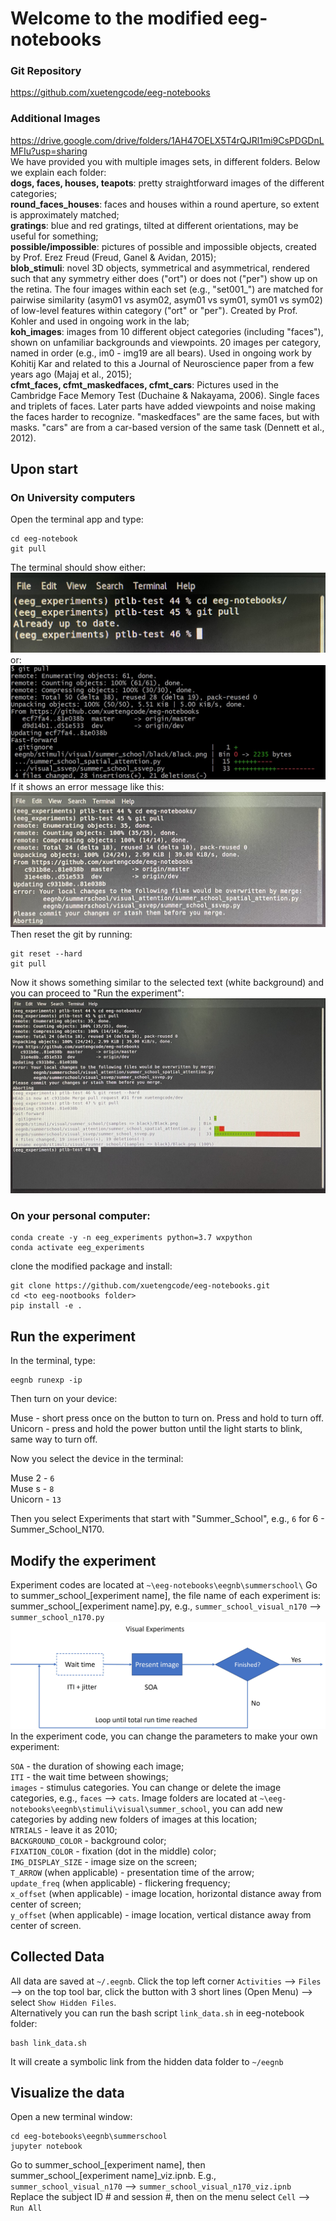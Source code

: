 # Welcome to the modified eeg-notebooks
### Git Repository
https://github.com/xuetengcode/eeg-notebooks
### Additional Images
https://drive.google.com/drive/folders/1AH47OELX5T4rQJRl1mi9CsPDGDnLMFIu?usp=sharing  
We have provided you with multiple images sets, in different folders. Below we explain each folder:  
**dogs, faces, houses, teapots**: pretty straightforward images of the different categories;  
**round_faces_houses**: faces and houses within a round aperture, so extent is approximately matched;  
**gratings**: blue and red gratings, tilted at different orientations, may be useful for something;  
**possible/impossible**: pictures of possible and impossible objects, created by Prof. Erez Freud (Freud, Ganel & Avidan, 2015);  
**blob_stimuli**: novel 3D objects, symmetrical and asymmetrical, rendered such that any symmetry either does ("ort") or does not ("per") show up on the retina. The four images within each set (e.g., "set001_") are matched for pairwise similarity (asym01 vs asym02, asym01 vs sym01, sym01 vs sym02) of low-level features within category ("ort" or "per"). Created by Prof. Kohler and used in ongoing work in the lab;  
**koh_images**: images from 10 different object categories (including "faces"), shown on unfamiliar backgrounds and viewpoints. 20 images per category, named in order (e.g., im0 - img19 are all bears). Used in ongoing work by Kohitij Kar and related to this a Journal of Neuroscience paper from a few years ago (Majaj et al., 2015);  
**cfmt_faces, cfmt_maskedfaces, cfmt_cars**: Pictures used in the Cambridge Face Memory Test (Duchaine & Nakayama, 2006). Single faces and triplets of faces. Later parts have added viewpoints and noise making the faces harder to recognize. "maskedfaces" are the same faces, but with masks. "cars" are from a car-based version of the same task (Dennett et al., 2012).

## Upon start
### On University computers
Open the terminal app and type:
```
cd eeg-notebook
git pull
```
The terminal should show either:
![System Diagram](git_pull1.jpeg)
or:
![System Diagram](git_pull2.jpeg)
If it shows an error message like this:
![System Diagram](git_error.jpeg)
Then reset the git by running:
```
git reset --hard
git pull
```
Now it shows something similar to the selected text (white background) and you can proceed to "Run the experiment":
![System Diagram](git_reset.jpeg)


### On your personal computer:

```
conda create -y -n eeg_experiments python=3.7 wxpython
conda activate eeg_experiments
```
clone the modified package and install:
```
git clone https://github.com/xuetengcode/eeg-notebooks.git
cd <to eeg-nootbooks folder>
pip install -e .
```

## Run the experiment
In the terminal, type:
```
eegnb runexp -ip
```
Then turn on your device:

Muse - short press once on the button to turn on. Press and hold to turn off.  
Unicorn - press and hold the power button until the light starts to blink, same way to turn off.


Now you select the device in the terminal:

Muse 2 - `6`  
Muse s - `8`  
Unicorn - `13`

Then you select Experiments that start with "Summer_School", e.g., `6` for 6 - Summer_School_N170.

## Modify the experiment
Experiment codes are located at `~\eeg-notebooks\eegnb\summerschool\`
Go to summer_school_[experiment name], the file name of each experiment is: summer_school_[experiment name].py, e.g., `summer_school_visual_n170` --> `summer_school_n170.py`
![System Diagram](VisualExperiments.jpg)
In the experiment code, you can change the parameters to make your own experiment:

`SOA` - the duration of showing each image;  
`ITI` - the wait time between showings;  
`images` - stimulus categories. You can change or delete the image categories, e.g., `faces` --> `cats`. Image folders are located at `~\eeg-notebooks\eegnb\stimuli\visual\summer_school`, you can add new categories by adding new folders of images at this location;  
`NTRIALS` - leave it as 2010;  
`BACKGROUND_COLOR` - background color;  
`FIXATION_COLOR` - fixation (dot in the middle) color;  
`IMG_DISPLAY_SIZE` - image size on the screen;  
`T_ARROW` (when applicable) - presentation time of the arrow;  
`update_freq` (when applicable) - flickering frequency;  
`x_offset` (when applicable) - image location, horizontal distance away from center of screen;  
`y_offset` (when applicable) - image location, vertical distance away from center of screen.

## Collected Data

All data are saved at `~/.eegnb`. Click the top left corner `Activities` --> `Files` --> on the top tool bar, click the button with 3 short lines (Open Menu) --> select `Show Hidden Files`.  
Alternatively you can run the bash script `link_data.sh` in eeg-notebook folder:
```
bash link_data.sh
```
It will create a symbolic link from the hidden data folder to `~/eegnb`

## Visualize the data
Open a new terminal window:
```
cd eeg-botebooks\eegnb\summerschool
jupyter notebook
```
Go to summer_school_[experiment name], then summer_school_[experiment name]_viz.ipnb. E.g., `summer_school_visual_n170` --> `summer_school_visual_n170_viz.ipnb`  
Replace the subject ID # and session #, then on the menu select `Cell` --> `Run All`
